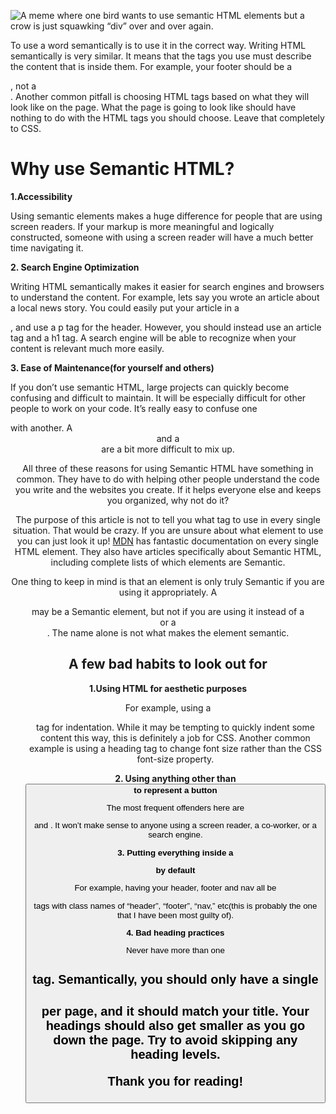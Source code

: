 ![A meme where one bird wants to use semantic HTML elements but a crow is just squawking “div” over and over again.](https://miro.medium.com/max/1400/1*tBkBBEnKeOGo7eUaMW2GxA.jpeg)

To use a word semantically is to use it in the correct way. Writing HTML semantically is very similar. It means that the tags you use must describe the content that is inside them. For example, your footer should be a <footer>, not a <div>. Another common pitfall is choosing HTML tags based on what they will look like on the page. What the page is going to look like should have nothing to do with the HTML tags you should choose. Leave that completely to CSS.

# Why use Semantic HTML?

**1.Accessibility**

Using semantic elements makes a huge difference for people that are using screen readers. If your markup is more meaningful and logically constructed, someone with using a screen reader will have a much better time navigating it.

**2. Search Engine Optimization**

Writing HTML semantically makes it easier for search engines and browsers to understand the content. For example, lets say you wrote an article about a local news story. You could easily put your article in a <div>, and use a p tag for the header. However, you should instead use an article tag and a h1 tag. A search engine will be able to recognize when your content is relevant much more easily.

**3. Ease of Maintenance(for yourself and others)**

If you don’t use semantic HTML, large projects can quickly become confusing and difficult to maintain. It will be especially difficult for other people to work on your code. It’s really easy to confuse one <div> with another. A <header> and a <footer> are a bit more difficult to mix up.

All three of these reasons for using Semantic HTML have something in common. They have to do with helping other people understand the code you write and the websites you create. If it helps everyone else and keeps you organized, why not do it?

The purpose of this article is not to tell you what tag to use in every single situation. That would be crazy. If you are unsure about what element to use you can just look it up! [MDN](https://developer.mozilla.org/en-US/docs/Glossary/Semantics#semantics_in_html) has fantastic documentation on every single HTML element. They also have articles specifically about Semantic HTML, including complete lists of which elements are Semantic.

One thing to keep in mind is that an element is only truly Semantic if you are using it appropriately. A <footer> may be a Semantic element, but not if you are using it instead of a <header> or a <nav>. The name alone is not what makes the element semantic.

# A few bad habits to look out for

**1.Using HTML for aesthetic purposes**

For example, using a <ul> tag for indentation. While it may be tempting to quickly indent some content this way, this is definitely a job for CSS. Another common example is using a heading tag to change font size rather than the CSS font-size property.

**2. Using anything other than <button> to represent a button**

The most frequent offenders here are <div> and <span>. It won’t make sense to anyone using a screen reader, a co-worker, or a search engine.

**3. Putting everything inside a <div> by default**

For example, having your header, footer and nav all be <div> tags with class names of “header”, “footer”, “nav,” etc(this is probably the one that I have been most guilty of).

**4. Bad heading practices**

Never have more than one <h1> tag. Semantically, you should only have a single <h1> per page, and it should match your title. Your headings should also get smaller as you go down the page. Try to avoid skipping any heading levels.

Thank you for reading!